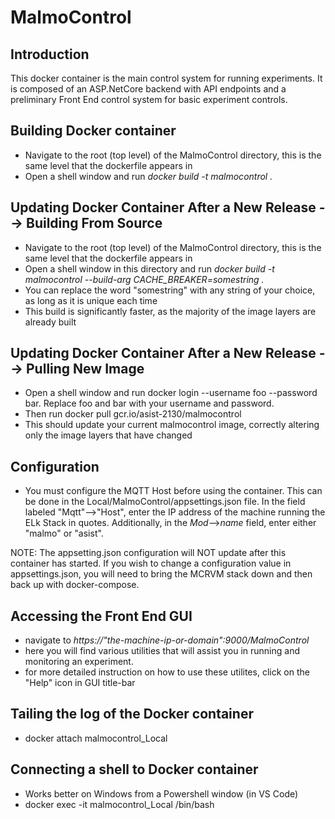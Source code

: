 # MalmoControl

## Introduction

This docker container is the main control system for running experiments. It is composed of an ASP.NetCore backend with API endpoints and a preliminary Front End control system for basic experiment controls.

## Building Docker container
- Navigate to the root (top level) of the MalmoControl directory, this is the same level that the dockerfile appears in
- Open a shell window and run *docker build -t malmocontrol .*

## Updating Docker Container After a New Release --> Building From Source
- Navigate to the root (top level) of the MalmoControl directory, this is the same level that the dockerfile appears in
- Open a shell window in this directory and run *docker build -t malmocontrol --build-arg CACHE_BREAKER=somestring .*
- You can replace the word "somestring" with any string of your choice, as long as it is unique each time
- This build is significantly faster, as the majority of the image layers are already built

## Updating Docker Container After a New Release --> Pulling New Image 
- Open a shell window and run docker login --username foo --password bar. Replace foo and bar with your username and password.
- Then run docker pull gcr.io/asist-2130/malmocontrol
- This should update your current malmocontrol image, correctly altering only the image layers that have changed

## Configuration
- You must configure the MQTT Host before using the container. This can be done in the Local/MalmoControl/appsettings.json file. In the field labeled "Mqtt"-->"Host", enter the IP address of the machine running the ELk Stack in quotes. Additionally, in the *Mod*-->*name* field, enter either "malmo" or "asist".

NOTE: The appsetting.json configuration will NOT update after this container has started. If you wish to change a configuration value in appsettings.json, you will need to bring the MCRVM stack down and then back up with docker-compose.

## Accessing the Front End GUI

- navigate to *https://"the-machine-ip-or-domain":9000/MalmoControl*
- here you will find various utilities that will assist you in running and monitoring an experiment.
- for more detailed instruction on how to use these utilites, click on the "Help" icon in GUI title-bar

## Tailing the log of the Docker container
- docker attach malmocontrol_Local 

## Connecting a shell to Docker container
- Works better on Windows from a Powershell window (in VS Code)
- docker exec -it malmocontrol_Local /bin/bash


